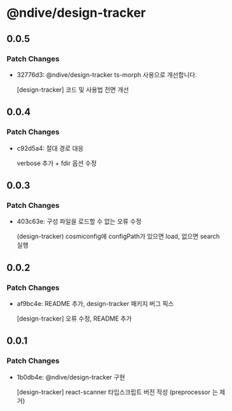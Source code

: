 # @ndive/design-tracker

## 0.0.5

### Patch Changes

- 32776d3: @ndive/design-tracker ts-morph 사용으로 개선합니다.

    [design-tracker] 코드 및 사용법 전면 개선

## 0.0.4

### Patch Changes

- c92d5a4: 절대 경로 대응

    verbose 추가 + fdir 옵션 수정

## 0.0.3

### Patch Changes

- 403c63e: 구성 파일을 로드할 수 없는 오류 수정

    (design-tracker) cosmiconfig에 configPath가 있으면 load, 없으면 search 실행

## 0.0.2

### Patch Changes

- af9bc4e: README 추가, design-tracker 패키지 버그 픽스

    [design-tracker] 오류 수정, README 추가

## 0.0.1

### Patch Changes

- 1b0db4e: @ndive/design-tracker 구현

    [design-tracker] react-scanner 타입스크립트 버전 작성 (preprocessor 는 제거)
